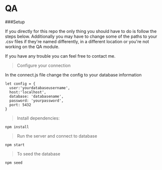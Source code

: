 # QA


###Setup

If you directly for this repo the only thing you should have to do is follow the steps below.  Additionally you may have to change some of the paths to your .csv files if they're named differently, in a different location or you're not working on the QA module.

If you have any trouble you can feel free to contact me.

>Configure your connection

In the connect.js file change the config to your database information

```
let config = {
  user:'yourdatabaseusername',
  host:'localhost',
  database: 'databasename',
  password: 'yourpassword',
  port: 5432
}
```

>Install dependencies:

```
npm install
```

>Run the server and connect to database

```
npm start
```

>To seed the database

```
npm seed
```
